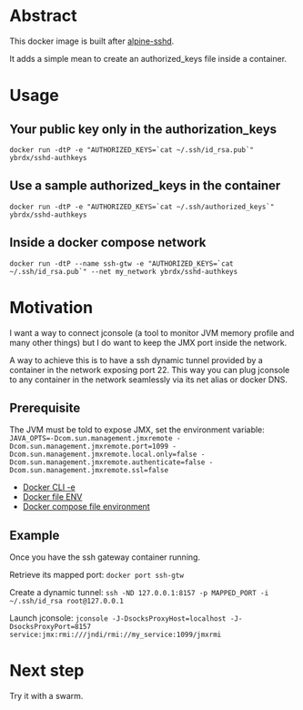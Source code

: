 # Abstract

This docker image is built after [alpine-sshd](https://hub.docker.com/r/danielguerra/alpine-sshd/).

It adds a simple mean to create an authorized_keys file inside a container.

# Usage

## Your public key only in the authorization_keys

```docker run -dtP -e "AUTHORIZED_KEYS=`cat ~/.ssh/id_rsa.pub`" ybrdx/sshd-authkeys```

## Use a sample authorized_keys in the container

```docker run -dtP -e "AUTHORIZED_KEYS=`cat ~/.ssh/authorized_keys`" ybrdx/sshd-authkeys```

## Inside a docker compose network

```docker run -dtP --name ssh-gtw -e "AUTHORIZED_KEYS=`cat ~/.ssh/id_rsa.pub`" --net my_network ybrdx/sshd-authkeys```

# Motivation

I want a way to connect jconsole (a tool to monitor JVM memory profile and many other things)
but I do want to keep the JMX port inside the network.

A way to achieve this is to have a ssh dynamic tunnel provided by a container in the network exposing port 22.
This way you can plug jconsole to any container in the network seamlessly via its net alias or docker DNS.

## Prerequisite

The JVM must be told to expose JMX, set the environment variable:
```JAVA_OPTS=-Dcom.sun.management.jmxremote -Dcom.sun.management.jmxremote.port=1099 -Dcom.sun.management.jmxremote.local.only=false -Dcom.sun.management.jmxremote.authenticate=false -Dcom.sun.management.jmxremote.ssl=false```

* [Docker CLI -e](https://docs.docker.com/engine/reference/run/#/env-environment-variables)
* [Docker file ENV](https://docs.docker.com/engine/reference/builder/#/env)
* [Docker compose file environment](https://docs.docker.com/compose/compose-file/#/environment)

## Example

Once you have the ssh gateway container running.

Retrieve its mapped port:
```docker port ssh-gtw```

Create a dynamic tunnel:
```ssh -ND 127.0.0.1:8157 -p MAPPED_PORT -i ~/.ssh/id_rsa root@127.0.0.1```

Launch jconsole:
```jconsole -J-DsocksProxyHost=localhost -J-DsocksProxyPort=8157 service:jmx:rmi:///jndi/rmi://my_service:1099/jmxrmi```

# Next step

Try it with a swarm.
